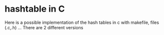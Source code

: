 # hashtable in C

Here is a possible implementation of the hash tables in c with makefile, files (.c,.h) ...
There are 2 different versions

